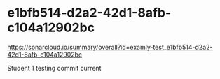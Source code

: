 # e1bfb514-d2a2-42d1-8afb-c104a12902bc
https://sonarcloud.io/summary/overall?id=examly-test_e1bfb514-d2a2-42d1-8afb-c104a12902bc

Student 1 testing commit current